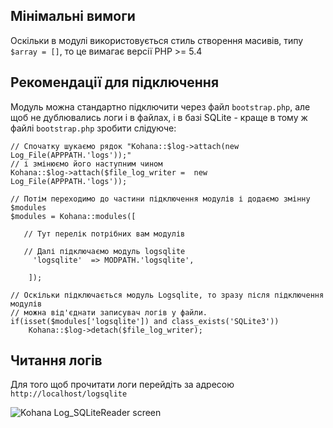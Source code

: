 ## Мінімальні вимоги
Оскільки в модулі використовується стиль створення масивів, типу `$array = []`, то це вимагає версії PHP >= 5.4
## Рекомендації для підключення
Модуль можна стандартно підключити через файл `bootstrap.php`, але щоб не дублювались логи і в файлах, і в базі SQLite - краще в тому ж файлі `bootstrap.php` зробити слідуюче:
~~~
// Спочатку шукаємо рядок "Kohana::$log->attach(new Log_File(APPPATH.'logs'));"
// і змінюємо його наступним чином
Kohana::$log->attach($file_log_writer =  new Log_File(APPPATH.'logs'));

// Потім переходимо до частини підключення модулів і додаємо змінну $modules
$modules = Kohana::modules([

   // Тут перелік потрібних вам модулів

   // Далі підключаємо модуль logsqlite
	 'logsqlite'  => MODPATH.'logsqlite',

	]);

// Оскільки підключається модуль Logsqlite, то зразу після підключення модулів
// можна від'єднати записувач логів у файли.
if(isset($modules['logsqlite']) and class_exists('SQLite3'))
	Kohana::$log->detach($file_log_writer);
~~~
## Читання логів
Для того щоб прочитати логи перейдіть за адресою `http://localhost/logsqlite`

![Kohana Log_SQLiteReader screen](https://lh5.googleusercontent.com/NAr76BK_1cMHL5o6T3Tzdua3-2ZdXw9OYA7Znh0AA9zXQOs08Q5vkw3MtbR814ZuHwcMFlWkIVs=w1896-h859 "Kohana Log_SQLiteReader screen")
